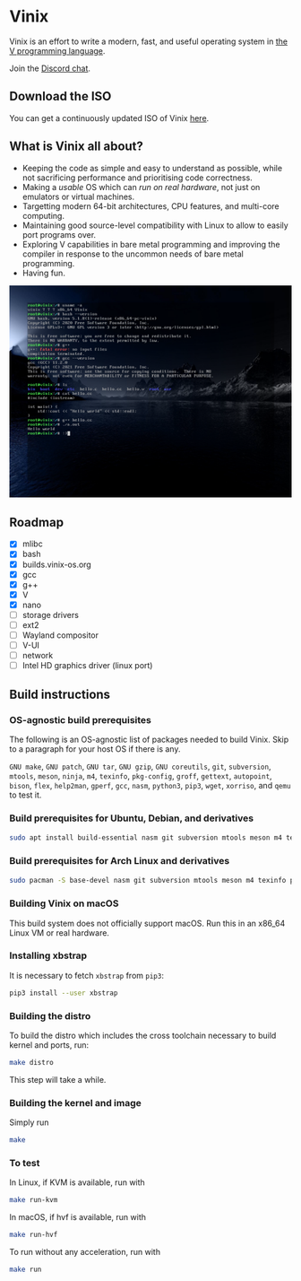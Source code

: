 # Vinix

Vinix is an effort to write a modern, fast, and useful operating system in [the V programming language](https://vlang.io).

Join the [Discord chat](https://discord.gg/qV9G4cVJpb).

## Download the ISO

You can get a continuously updated ISO of Vinix [here](https://builds.vinix-os.org/repos/files/vinix/latest/vinix.iso).

## What is Vinix all about?

- Keeping the code as simple and easy to understand as possible, while not sacrificing
performance and prioritising code correctness.
- Making a *usable* OS which can *run on real hardware*, not just on emulators or
virtual machines.
- Targetting modern 64-bit architectures, CPU features, and multi-core computing.
- Maintaining good source-level compatibility with Linux to allow to easily port programs over.
- Exploring V capabilities in bare metal programming and improving the compiler in response to the uncommon needs of bare metal programming.
- Having fun.

![Reference screenshot](/screenshot.png?raw=true "Reference screenshot")

## Roadmap

- [x] mlibc
- [x] bash
- [x] builds.vinix-os.org
- [x] gcc
- [x] g++
- [X] V
- [x] nano
- [ ] storage drivers
- [ ] ext2
- [ ] Wayland compositor
- [ ] V-UI
- [ ] network
- [ ] Intel HD graphics driver (linux port)

## Build instructions

### OS-agnostic build prerequisites

The following is an OS-agnostic list of packages needed to build Vinix. Skip to a paragraph for your host OS if there is any.

`GNU make`, `GNU patch`, `GNU tar`, `GNU gzip`, `GNU coreutils`, `git`, `subversion`, `mtools`, `meson`, `ninja`, `m4`, `texinfo`, `pkg-config`, `groff`, `gettext`, `autopoint`, `bison`, `flex`, `help2man`, `gperf`, `gcc`, `nasm`, `python3`, `pip3`, `wget`, `xorriso`, and `qemu` to test it.

### Build prerequisites for Ubuntu, Debian, and derivatives
```bash
sudo apt install build-essential nasm git subversion mtools meson m4 texinfo pkg-config groff gettext autopoint bison flex help2man gperf python3 python3-pip wget xorriso qemu-system-x86
```

### Build prerequisites for Arch Linux and derivatives
```bash
sudo pacman -S base-devel nasm git subversion mtools meson m4 texinfo pkgconf groff gettext bison flex help2man gperf python python-pip wget xorriso qemu-arch-extra
```

### Building Vinix on macOS

This build system does not officially support macOS. Run this in an x86_64 Linux VM
or real hardware.

### Installing xbstrap

It is necessary to fetch `xbstrap` from `pip3`:
```bash
pip3 install --user xbstrap
```

### Building the distro

To build the distro which includes the cross toolchain necessary
to build kernel and ports, run:

```bash
make distro
```

This step will take a while.

### Building the kernel and image

Simply run
```bash
make
```

### To test

In Linux, if KVM is available, run with
```bash
make run-kvm
```

In macOS, if hvf is available, run with
```bash
make run-hvf
```

To run without any acceleration, run with
```bash
make run
```
